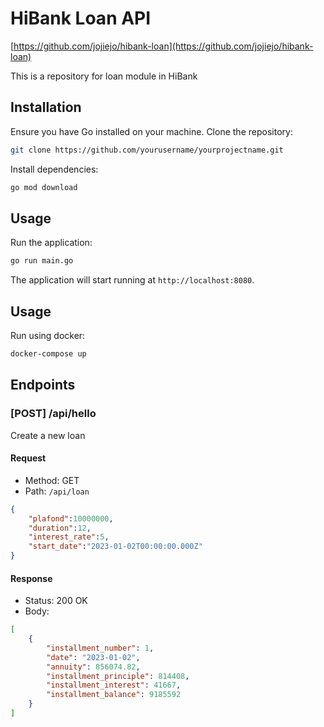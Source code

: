 # HiBank Loan API

[https://github.com/jojiejo/hibank-loan](https://github.com/jojiejo/hibank-loan)

This is a repository for loan module in HiBank

## Installation

Ensure you have Go installed on your machine. Clone the repository:

```bash
git clone https://github.com/yourusername/yourprojectname.git
```

Install dependencies:

```bash
go mod download
```

## Usage

Run the application:

```bash
go run main.go
```

The application will start running at `http://localhost:8080`.

## Usage

Run using docker:

```bash
docker-compose up
```

## Endpoints

### [POST] /api/hello

Create a new loan

#### Request

- Method: GET
- Path: `/api/loan`

```json
{
    "plafond":10000000,
    "duration":12,
    "interest_rate":5,
    "start_date":"2023-01-02T00:00:00.000Z"
}
```

#### Response

- Status: 200 OK
- Body:

```json
[
    {
        "installment_number": 1,
        "date": "2023-01-02",
        "annuity": 856074.82,
        "installment_principle": 814408,
        "installment_interest": 41667,
        "installment_balance": 9185592
    }
]
```